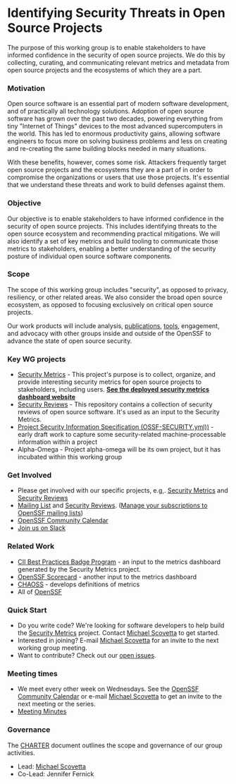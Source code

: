 # Identifying Security Threats in Open Source Projects

The purpose of this working group is to enable stakeholders to have informed
confidence in the security of open source projects. We do this by collecting,
curating, and communicating relevant metrics and metadata from open source
projects and the ecosystems of which they are a part.

### Motivation

Open source software is an essential part of modern software development, and
of practically all technology solutions. Adoption of open source software has
grown over the past two decades, powering everything from tiny "Internet of
Things" devices to the most advanced supercomputers in the world. This has led
to enormous productivity gains, allowing software engineers to focus more on
solving business problems and less on creating and re-creating the same
building blocks needed in many situations.

With these benefits, however, comes some risk. Attackers frequently target
open source projects and the ecosystems they are a part of in order to 
compromise the organizations or users that use those projects. It's
essential that we understand these threats and work to build defenses against
them.

### Objective

Our objective is to enable stakeholders to have informed confidence in the
security of open source projects. This includes identifying threats to the
open source ecosystem and recommending practical mitigations. We will also
identify a set of key metrics and build tooling to communicate those metrics
to stakeholders, enabling a better understanding of the security posture of
individual open source software components.

### Scope

The scope of this working group includes "security", as opposed to privacy,
resiliency, or other related areas. We also consider the broad open source
ecosystem, as opposed to focusing exclusively on critical open source projects.

Our work products will include analysis,
[publications](https://github.com/ossf/wg-identifying-security-threats/blob/main/publications/threats-risks-mitigations/v1.1/Threats%2C%20Risks%2C%20and%20Mitigations%20in%20the%20Open%20Source%20Ecosystem%20-%20v1.1.pdf),
[tools](https://github.com/ossf/Project-Security-Metrics), engagement, and
advocacy with other groups inside and outside of the OpenSSF to advance the
state of open source security.

### Key WG projects

* [Security Metrics](https://github.com/ossf/Project-Security-Metrics) -
  This project's purpose is to collect, organize, and provide interesting security metrics for
  open source projects to stakeholders, including users. [**See the deployed security metrics dashboard website**](https://metrics.openssf.org/)
* [Security Reviews](https://github.com/ossf/security-reviews) -
  This repository contains a collection of security reviews of open source software. It's used as an input to the Security Metrics.
* [Project Security Information Specification (OSSF-SECURITY.yml))](https://docs.google.com/document/d/1Hqks2J0wVqS_YFUQeIyjkLneLfo3_9A-pbU-7DZpGwM/edit) - early draft work to capture some security-related machine-processable information within a project
* Alpha-Omega - Project alpha-omega will be its own project, but it has incubated within this working group

### Get Involved

* Please get involved with our specific projects, e.g,.
  [Security Metrics](https://github.com/ossf/Project-Security-Metrics) and
  [Security Reviews](https://github.com/ossf/security-reviews)
* [Mailing List](https://lists.openssf.org/g/openssf-wg-security-threats) and [Security Reviews](https://github.com/ossf/security-reviews).
  ([Manage your subscriptions to OpenSSF mailing lists](https://lists.openssf.org/g/main/subgroups))
* [OpenSSF Community Calendar](https://calendar.google.com/calendar?cid=czYzdm9lZmhwNWk5cGZsdGI1cTY3bmdwZXNAZ3JvdXAuY2FsZW5kYXIuZ29vZ2xlLmNvbQ)
* [Join us on Slack](https://openssf.slack.com/archives/C01A50B978T)

### Related Work

* [CII Best Practices Badge Program](https://bestpractices.coreinfrastructure.org/) - an input to the metrics dashboard generated by the Security Metrics project.
* [OpenSSF Scorecard](https://github.com/ossf/scorecard) - another input to the metrics dashboard
* [CHAOSS](https://chaoss.community) - develops definitions of metrics
* All of [OpenSSF](https://openssf.org/)

### Quick Start

* Do you write code? We're looking for software developers to help build the
  [Security Metrics](https://github.com/ossf/Project-Security-Metrics)
  project. Contact [Michael Scovetta](mailto:michael.scovetta@microsoft.com)
  to get started.
* Interested in joining? E-mail
  [Michael Scovetta](mailto:michael.scovetta@microsoft.com) for an invite to
  the next working group meeting.
* Want to contribute? Check out our
  [open issues](https://github.com/ossf/wg-identifying-security-threats/issues).

### Meeting times

* We meet every other week on Wednesdays. See the
  [OpenSSF Community Calendar](https://calendar.google.com/calendar?cid=czYzdm9lZmhwNWk5cGZsdGI1cTY3bmdwZXNAZ3JvdXAuY2FsZW5kYXIuZ29vZ2xlLmNvbQ)
  or e-mail [Michael Scovetta](mailto:michael.scovetta@microsoft.com) to get
  an invite to the next meeting or the series.
* [Meeting Minutes](https://docs.google.com/document/d/1AfI0S6VjBCO0ZkULCYZGHuzzW8TPqO3zYxRjzmKvUB4/edit?usp=sharing)

### Governance

The [CHARTER](https://github.com/ossf/wg-identifying-security-threats/blob/main/CHARTER.md)
document outlines the scope and governance of our group activities.

* Lead: [Michael Scovetta](mailto:michael.scovetta@microsoft.com)
* Co-Lead: Jennifer Fernick
